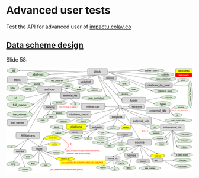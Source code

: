 # Advanced user tests
Test the API for advanced user of [impactu.colav.co](http://impactu.colav.co/app)

## [Data scheme design](https://docs.google.com/presentation/d/1r8Z6WhgmX9UNZ908-Qq-otbkzJ4OezskpPrkXSnW1Cc/edit?usp=sharing)
Slide 58:

![img](https://raw.githubusercontent.com/colav-playground/advanced_user_tests/main/img/CoLaV%20API%20Restored.svg)
